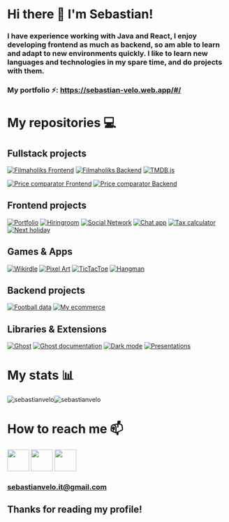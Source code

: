 # Hi there 👋  I'm Sebastian!

### I have experience working with Java and React, I enjoy developing frontend as much as backend, so am able to learn and adapt to new environments quickly. I like to learn new languages and technologies in my spare time, and do projects with them.

### My portfolio ⚡️: https://sebastian-velo.web.app/#/ 

# My repositories 💻 
## Fullstack projects

[![Filmaholiks Frontend](https://github-readme-stats.vercel.app/api/pin/?username=sebastianvelo&repo=filmaholiks-frontend&theme=radical)](https://github.com/sebastianvelo/filmaholiks-frontend)
[![Filmaholiks Backend](https://github-readme-stats.vercel.app/api/pin/?username=sebastianvelo&repo=filmaholiks-backend&theme=radical)](https://github.com/sebastianvelo/filmaholiks-backend)
[![TMDB.js](https://github-readme-stats.vercel.app/api/pin/?username=sebastianvelo&repo=tmdb.js&theme=radical)](https://github.com/sebastianvelo/tmdb.js)

[![Price comparator Frontend](https://github-readme-stats.vercel.app/api/pin/?username=sebastianvelo&repo=price-comparator-frontend&theme=radical)](https://github.com/sebastianvelo/price-comparator-frontend)
[![Price comparator Backend](https://github-readme-stats.vercel.app/api/pin/?username=sebastianvelo&repo=price-comparator-backend&theme=radical)](https://github.com/sebastianvelo/price-comparator-backend)

## Frontend projects
[![Portfolio](https://github-readme-stats.vercel.app/api/pin/?username=sebastianvelo&repo=portfolio&theme=radical)](https://github.com/sebastianvelo/portfolio)
[![Hiringroom](https://github-readme-stats.vercel.app/api/pin/?username=sebastianvelo&repo=hiringroom&theme=radical)](https://github.com/sebastianvelo/hiringroom)
[![Social Network](https://github-readme-stats.vercel.app/api/pin/?username=sebastianvelo&repo=social-network&theme=radical)](https://github.com/sebastianvelo/social-network)
[![Chat app](https://github-readme-stats.vercel.app/api/pin/?username=sebastianvelo&repo=chat-app&theme=radical)](https://github.com/sebastianvelo/chat-app)
[![Tax calculator](https://github-readme-stats.vercel.app/api/pin/?username=sebastianvelo&repo=calculadora-ganancias&theme=radical)](https://github.com/sebastianvelo/calculadora-ganancias)
[![Next holiday](https://github-readme-stats.vercel.app/api/pin/?username=sebastianvelo&repo=proximo-feriado&theme=radical)](https://github.com/sebastianvelo/proximo-feriado)

## Games & Apps
[![Wikirdle](https://github-readme-stats.vercel.app/api/pin/?username=sebastianvelo&repo=wikirdle&theme=radical)](https://github.com/sebastianvelo/wikirdle)
[![Pixel Art](https://github-readme-stats.vercel.app/api/pin/?username=sebastianvelo&repo=pixel-art&theme=radical)](https://github.com/sebastianvelo/pixel-art)
[![TicTacToe](https://github-readme-stats.vercel.app/api/pin/?username=sebastianvelo&repo=tictactoe&theme=radical)](https://github.com/sebastianvelo/tictactoe)
[![Hangman](https://github-readme-stats.vercel.app/api/pin/?username=sebastianvelo&repo=hangman-py&theme=radical)](https://github.com/sebastianvelo/hangman-py)

## Backend projects
[![Football data](https://github-readme-stats.vercel.app/api/pin/?username=sebastianvelo&repo=football-data-backend&theme=radical)](https://github.com/sebastianvelo/football-data-backend)
[![My ecommerce](https://github-readme-stats.vercel.app/api/pin/?username=sebastianvelo&repo=my-ecommerce-be&theme=radical)](https://github.com/sebastianvelo/my-ecommerce-be)

## Libraries & Extensions
[![Ghost](https://github-readme-stats.vercel.app/api/pin/?username=sebastianvelo&repo=ghost&theme=radical)](https://github.com/sebastianvelo/ghost)
[![Ghost documentation](https://github-readme-stats.vercel.app/api/pin/?username=sebastianvelo&repo=ghost-documentation&theme=radical)](https://github.com/sebastianvelo/ghost-documentation)
[![Dark mode](https://github-readme-stats.vercel.app/api/pin/?username=sebastianvelo&repo=dark-mode-extension&theme=radical)](https://github.com/sebastianvelo/dark-mode-extension)
[![Presentations](https://github-readme-stats.vercel.app/api/pin/?username=sebastianvelo&repo=presentations-js&theme=radical)](https://github.com/sebastianvelo/presentations-js)

# My stats 📊
<div style="display:flex">
  <img src="https://github-readme-stats.vercel.app/api?username=sebastianvelo&show_icons=true&locale=en&theme=radical&count_private=true&hide_title=true" alt="sebastianvelo" />
  <img src="https://github-readme-stats.vercel.app/api/top-langs?username=sebastianvelo&show_icons=true&locale=en&layout=compact&theme=radical&hide=c" alt="sebastianvelo" />
</div>

# How to reach me 📫 
<a target="_blank" href="https://www.linkedin.com/in/sebastian-velo/"><img width="50" height="50" src="https://encrypted-tbn0.gstatic.com/images?q=tbn:ANd9GcQSr3_ijsHy7asI734QY6ixc9B-W_i28--VPQ&usqp=CAU" /></a>
<a target="_blank" href="https://codepen.io/sebastianvelo"><img width="50" height="50" src="https://cdn.icon-icons.com/icons2/1906/PNG/512/iconfinder-codepen-4550862_121336.png" /></a>
<a target="_blank" href="https://app.codesignal.com/profile/sebastianvel"><img width="50" height="50" src="https://encrypted-tbn0.gstatic.com/images?q=tbn:ANd9GcQWCqYD9TtDp59IX0ShF5Jy2yanfla1Xeis-HQdKNMO6oCfOyOD2RSDOhFOZzsWiud1BjM&usqp=CAU" /></a>
### sebastianvelo.it@gmail.com

## Thanks for reading my profile!
<!--
**sebastianvelo/sebastianvelo** is a ✨ _special_ ✨ repository because its `README.md` (this file) appears on your GitHub profile.

Here are some ideas to get you started:

- 🔭 I’m currently working on ...
- 🌱 I’m currently learning ...
- 👯 I’m looking to collaborate on ...
- 🤔 I’m looking for help with ...
- 💬 Ask me about ...
- 📫 How to reach me: ...
- 😄 Pronouns: ...
- ⚡️ Fun fact: ...
-->
